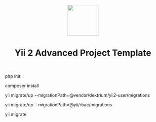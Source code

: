 <p align="center">
    <a href="https://github.com/yiisoft" target="_blank">
        <img src="https://avatars0.githubusercontent.com/u/993323" height="100px">
    </a>
    <h1 align="center">Yii 2 Advanced Project Template</h1>
    <br>
</p>

<p>php init
<p>composer install
<p>yii migrate/up --migrationPath=@vendor/dektrium/yii2-user/migrations
<p>yii migrate/up --migrationPath=@yii/rbac/migrations
<p>yii migrate
